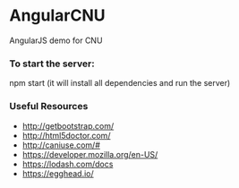 # AngularCNU
AngularJS demo for CNU

### To start the server:
npm start (it will install all dependencies and run the server)

### Useful Resources

- http://getbootstrap.com/
- http://html5doctor.com/
- http://caniuse.com/#
- https://developer.mozilla.org/en-US/
- https://lodash.com/docs
- https://egghead.io/